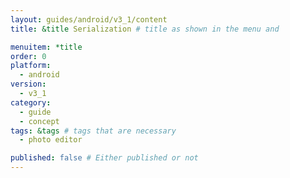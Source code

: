 ```yaml
---
layout: guides/android/v3_1/content
title: &title Serialization # title as shown in the menu and 

menuitem: *title
order: 0
platform:
  - android
version:
  - v3_1
category: 
  - guide
  - concept
tags: &tags # tags that are necessary
  - photo editor 

published: false # Either published or not 
---
```

